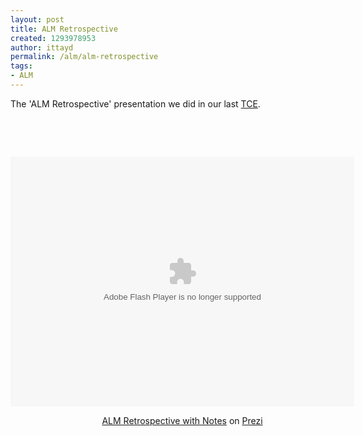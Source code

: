 ```yaml
---
layout: post
title: ALM Retrospective
created: 1293978953
author: ittayd
permalink: /alm/alm-retrospective
tags:
- ALM
---
```

<p>The '<span class="prezi-title">ALM Retrospective</span>' presentation we did in our last <a href="http://www.tikalk.com/tce-event-281210-revolution-application-lifecycle-management-krypton">TCE</a>.</p>
<p>&nbsp;</p>
<p>&nbsp;</p>
<div class="prezi-player"><style type="text/css" media="screen">.prezi-player { width: 550px; } .prezi-player-links { text-align: center; }</style><object width="550" height="400" id="prezi_cz7tk02k6tk0" name="prezi_cz7tk02k6tk0" classid="clsid:D27CDB6E-AE6D-11cf-96B8-444553540000">
<param name="movie" value="http://prezi.com/bin/preziloader.swf" />
<param name="allowfullscreen" value="true" />
<param name="allowscriptaccess" value="always" />
<param name="bgcolor" value="#ffffff" />
<param name="flashvars" value="prezi_id=cz7tk02k6tk0&amp;lock_to_path=0&amp;color=ffffff&amp;autoplay=no&amp;autohide_ctrls=0" /><embed width="550" height="400" id="preziEmbed_cz7tk02k6tk0" name="preziEmbed_cz7tk02k6tk0" src="http://prezi.com/bin/preziloader.swf" type="application/x-shockwave-flash" allowfullscreen="true" allowscriptaccess="always" bgcolor="#ffffff" flashvars="prezi_id=cz7tk02k6tk0&amp;lock_to_path=0&amp;color=ffffff&amp;autoplay=no&amp;autohide_ctrls=0"></embed></object>
<div class="prezi-player-links">
<p><a title="he concept of Application Lifecycle Management went through dramatic changes from the prehistoric file versioning and local builds to the renaissance of private branching and continuous deployment. Learn how the new methodologies and the rising of dev-ops" href="http://prezi.com/cz7tk02k6tk0/alm-retrospective-with-notes/">ALM Retrospective with Notes</a> on <a href="http://prezi.com">Prezi</a></p>
</div>
</div>
